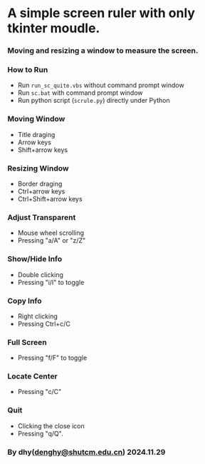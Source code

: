 
# A simple screen ruler with only tkinter moudle.

### Moving and resizing a window to measure the screen.

### How to Run
- Run `run_sc_quite.vbs` without command prompt window
- Run `sc.bat` with command prompt window
- Run python script (`scrule.py`) directly under Python

### Moving Window
- Title draging
- Arrow keys
- Shift+arrow keys

### Resizing Window
- Border draging
- Ctrl+arrow keys
- Ctrl+Shift+arrow keys

### Adjust Transparent
- Mouse wheel scrolling
- Pressing "a/A" or "z/Z"

### Show/Hide Info
- Double clicking
- Pressing "i/I" to toggle

### Copy Info
- Right clicking
- Pressing Ctrl+c/C

### Full Screen
- Pressing "f/F" to toggle

### Locate Center
- Pressing "c/C"

### Quit
- Clicking the close icon
- Pressing "q/Q".

### By dhy(denghy@shutcm.edu.cn) 2024.11.29